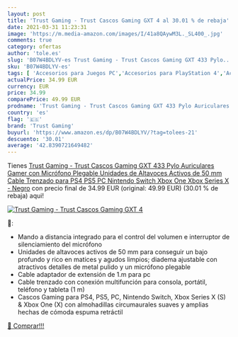 ```yaml
---
layout: post
title: 'Trust Gaming - Trust Cascos Gaming GXT 4 al 30.01 % de rebaja'
date: 2021-03-31 11:23:31
image: 'https://m.media-amazon.com/images/I/41a8QAywM3L._SL400_.jpg'
comments: true
category: ofertas
author: 'tole.es'
slug: 'B07W4BDLYV-es Trust Gaming - Trust Cascos Gaming GXT 433 Pylo...'
sku: 'B07W4BDLYV-es'
tags: [ 'Accesorios para Juegos PC','Accesorios para PlayStation 4','Accesorios para PlayStation 5','Auriculares para PlayStation 5','Auriculares para equipo de audio','Auriculares y accesorios','Electrónica','Hardware y juegos para PlayStation 4','Hardware y juegos para PlayStation 5','Juegos y Accesorios para PC','Videojuegos','nintendo','ps4','ps5','trust gaming','xbox', ]
actualPrice: 34.99 EUR
currency: EUR
price: 34.99
comparePrice: 49.99 EUR
prodname: 'Trust Gaming - Trust Cascos Gaming GXT 433 Pylo Auriculares Gamer con Micrófono Plegable  Unidades de Altavoces Activos de 50 mm  Cable Trenzado  para PS4  PS5  PC  Nintendo Switch  Xbox One  Xbox Series X - Negro'
country: 'es'
flag: '🇪🇸'
brand: 'Trust Gaming'
buyurl: 'https://www.amazon.es/dp/B07W4BDLYV/?tag=tolees-21'
descuento: '30.01'
average: '42.8390721649482'
---
```


Tienes [Trust Gaming - Trust Cascos Gaming GXT 433 Pylo Auriculares Gamer con Micrófono Plegable  Unidades de Altavoces Activos de 50 mm  Cable Trenzado  para PS4  PS5  PC  Nintendo Switch  Xbox One  Xbox Series X - Negro](https://www.amazon.es/dp/B07W4BDLYV/?tag=tolees-21) con precio final de  34.99 EUR (original: 49.99 EUR) (30.01 %  de rebaja) aqui!

[![Trust Gaming - Trust Cascos Gaming GXT 4](https://m.media-amazon.com/images/I/41a8QAywM3L._SL400_.jpg)](https://www.amazon.es/dp/B07W4BDLYV/?tag=tolees-21)

🔎:

- Mando a distancia integrado para el control del volumen e interruptor de silenciamiento del micrófono
- Unidades de altavoces activos de 50 mm para conseguir un bajo profundo y rico en matices y agudos limpios; diadema ajustable con atractivos detalles de metal pulido y un micrófono plegable
- Cable adaptador de extensión de 1.m para pc
- Cable trenzado con conexión multifunción para consola, portátil, teléfono y tableta (1 m)
- Cascos Gaming para PS4, PS5, PC, Nintendo Switch, Xbox Series X (S) & Xbox One (X) con almohadillas circumaurales suaves y amplias hechas de cómoda espuma retráctil

[🛒 Comprar!!!](https://www.amazon.es/dp/B07W4BDLYV/?tag=tolees-21)
